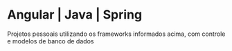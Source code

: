 # Angular | Java | Spring

Projetos pessoais utilizando os frameworks informados acima, com controle e modelos de banco de dados

